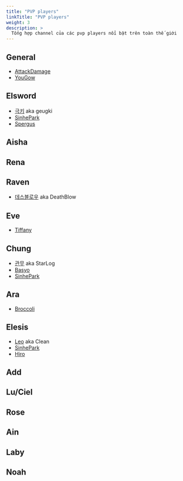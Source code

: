 ```yaml
---
title: "PVP players"
linkTitle: "PVP players"
weight: 3
description: >
  Tổng hợp channel của các pvp players nổi bật trên toàn thế giới
---
```


## General
- [AttackDamage](https://www.youtube.com/c/%EC%96%B4%ED%83%9D%EB%8D%B0%EB%AF%B8%EC%A7%80AttackDamage/playlists)
- [YouGow](https://www.youtube.com/channel/UCed3QwJqeYTK0_uFhSZhHrw)

## Elsword
- [극키](https://www.youtube.com/channel/UCoSNgdBd4Gu-FCaDmuhOjLg/videos) aka geugki
- [SinhePark](https://www.youtube.com/channel/UCbKfJ09e4Rr31DuYn4b_b6A)
- [Spergus](https://www.youtube.com/c/spergus/featured)

## Aisha 

## Rena

## Raven
- [데스블로우](https://www.youtube.com/c/%EB%8D%B0%EC%8A%A4%EB%B8%94%EB%A1%9C%EC%9A%B0DeathBlow/featured) aka DeathBlow

## Eve
- [Tiffany](https://www.youtube.com/c/%EC%84%9C%ED%8C%8C%EB%9E%91SeoParang)

## Chung
- [관무](https://www.youtube.com/channel/UCuH2xRMkdECbxpOtnsL02Rw/featured) aka StarLog
- [Basyo](https://www.youtube.com/channel/UCpYbW194oTSSp83DDiDSD4g)
- [SinhePark](https://www.youtube.com/channel/UCbKfJ09e4Rr31DuYn4b_b6A)

## Ara
- [Broccoli](https://www.youtube.com/channel/UCgnw_0nSt8tgHzRy1PCnahg)

## Elesis
- [Leo](https://www.youtube.com/channel/UCxo-H4O3gHgiJBeabkePF0Q) aka Clean
- [SinhePark](https://www.youtube.com/channel/UCbKfJ09e4Rr31DuYn4b_b6A)
- [Hiro](https://www.youtube.com/watch?v=2FvLVwFZfwc&list=PLD2P6biOuFyqGlCO9WvusX79MNMcXtUk5&ab_channel=HIRO)

## Add

## Lu/Ciel

## Rose

## Ain

## Laby

## Noah